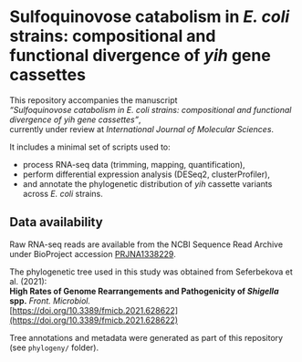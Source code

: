 # Sulfoquinovose catabolism in *E. coli* strains: compositional and functional divergence of *yih* gene cassettes

This repository accompanies the manuscript  
*“Sulfoquinovose catabolism in E. coli strains: compositional and functional divergence of yih gene cassettes”*,  
currently under review at *International Journal of Molecular Sciences*.

It includes a minimal set of scripts used to:

- process RNA-seq data (trimming, mapping, quantification),
- perform differential expression analysis (DESeq2, clusterProfiler),
- and annotate the phylogenetic distribution of *yih* cassette variants across *E. coli* strains.

## Data availability

Raw RNA-seq reads are available from the NCBI Sequence Read Archive under BioProject accession [PRJNA1338229](https://www.ncbi.nlm.nih.gov/bioproject/PRJNA1338229).

The phylogenetic tree used in this study was obtained from Seferbekova et al. (2021):  
**High Rates of Genome Rearrangements and Pathogenicity of *Shigella* spp.** *Front. Microbiol.*  
[https://doi.org/10.3389/fmicb.2021.628622](https://doi.org/10.3389/fmicb.2021.628622)

Tree annotations and metadata were generated as part of this repository (see `phylogeny/` folder).
